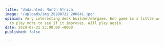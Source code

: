```yaml
---
title: 'Undaunted: North Africa'
image: "/uploads/img_20200722_200841.jpg"
opinion: Very interesting deck builder/wargame. End game is a little weak but need
  to play more to see if it improves. Will play again.
date: 2020-07-21 23:00:00 +0000
published: false

---
```

